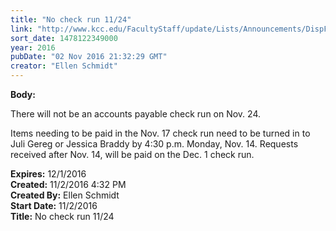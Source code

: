 ```yaml
---
title: "No check run 11/24"
link: "http://www.kcc.edu/FacultyStaff/update/Lists/Announcements/DispForm.aspx?ID=2323"
sort_date: 1478122349000
year: 2016
pubDate: "02 Nov 2016 21:32:29 GMT"
creator: "Ellen Schmidt"
---
```


<div><b>Body:</b> <div class="ExternalClassE0FF60BAACBD47E98D73BFCC952D255C"><p>​There will not be an accounts payable check run on Nov. 24.</p>
<p>Items needing to be paid in the Nov. 17 check run need to be turned in to Juli Gereg or Jessica Braddy by 4:30 p.m. Monday, Nov. 14. Requests received after Nov. 14, will be paid on the Dec. 1 check run.</p></div></div>
<div><b>Expires:</b> 12/1/2016</div>
<div><b>Created:</b> 11/2/2016 4:32 PM</div>
<div><b>Created By:</b> Ellen Schmidt</div>
<div><b>Start Date:</b> 11/2/2016</div>
<div><b>Title:</b> No check run 11/24</div>
